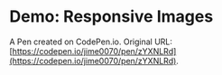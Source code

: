 # Demo: Responsive Images

A Pen created on CodePen.io. Original URL: [https://codepen.io/jime0070/pen/zYXNLRd](https://codepen.io/jime0070/pen/zYXNLRd).

